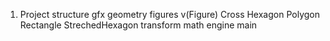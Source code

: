 1. Project structure
    gfx
        geometry
            figures
                v(Figure)
                Cross
                Hexagon
                Polygon
                Rectangle
                StrechedHexagon
            transform
        math
    engine
    main